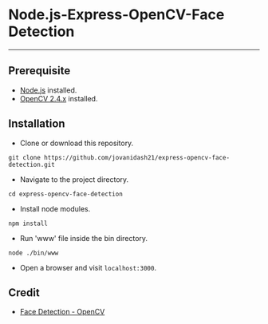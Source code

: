 # Node.js-Express-OpenCV-Face Detection
---

## Prerequisite
* [Node.js](https://nodejs.org/en/) installed.
* [OpenCV 2.4.x](http://opencv.org/) installed.

## Installation
* Clone or download this repository.
```
git clone https://github.com/jovanidash21/express-opencv-face-detection.git
```
* Navigate to the project directory.
```
cd express-opencv-face-detection
```
* Install node modules.
```
npm install
```
* Run 'www' file inside the bin directory.
```
node ./bin/www
```
* Open a browser and visit ```localhost:3000```.

## Credit
- [Face Detection - OpenCV](https://github.com/drejkim/face-detection-node-opencv)